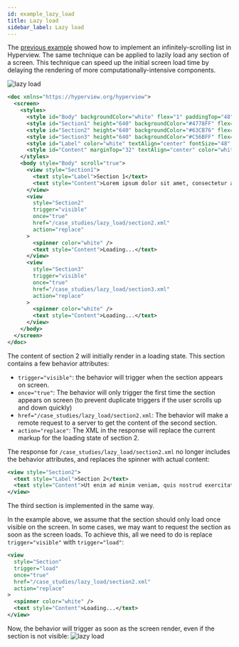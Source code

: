 ```yaml
---
id: example_lazy_load
title: Lazy load
sidebar_label: Lazy load
---
```


The [previous example](/docs/example_infinite_scroll) showed how to implement an infinitely-scrolling list in Hyperview. The same technique can be applied to lazily load any section of a screen. This technique can speed up the initial screen load time by delaying the rendering of more computationally-intensive components.

![lazy load](/img/example_lazy_load1.gif)

```xml
<doc xmlns="https://hyperview.org/hyperview">
  <screen>
    <styles>
      <style id="Body" backgroundColor="white" flex="1" paddingTop="48" />
      <style id="Section1" height="640" backgroundColor="#4778FF" flex="1" padding="48" />
      <style id="Section2" height="640" backgroundColor="#63CB76" flex="1" padding="48" />
      <style id="Section3" height="640" backgroundColor="#C56BFF" flex="1" padding="48" />
      <style id="Label" color="white" textAlign="center" fontSize="48" fontWeight="bold" />
      <style id="Content" marginTop="32" textAlign="center" color="white" fontSize="18" fontWeight="normal" />
    </styles>
    <body style="Body" scroll="true">
      <view style="Section1">
        <text style="Label">Section 1</text>
        <text style="Content">Lorem ipsum dolor sit amet, consectetur adipiscing elit, sed do eiusmod tempor incididunt ut labore et dolore magna aliqua.</text>
      </view>
      <view
        style="Section2"
        trigger="visible"
        once="true"
        href="/case_studies/lazy_load/section2.xml"
        action="replace"
      >
        <spinner color="white" />
        <text style="Content">Loading...</text>
      </view>
      <view
        style="Section3"
        trigger="visible"
        once="true"
        href="/case_studies/lazy_load/section3.xml"
        action="replace"
      >
        <spinner color="white" />
        <text style="Content">Loading...</text>
      </view>
    </body>
  </screen>
</doc>
```

The content of section 2 will initially render in a loading state. This section contains a few behavior attributes:
- `trigger="visible"`: the behavior will trigger when the section appears on screen.
- `once="true"`: The behavior will only trigger the first time the section appears on screen (to prevent duplicate triggers if the user scrolls up and down quickly)
- `href="/case_studies/lazy_load/section2.xml`: The behavior will make a remote request to a server to get the content of the second section.
- `action="replace"`: The XML in the response will replace the current markup for the loading state of section 2.

The response for `/case_studies/lazy_load/section2.xml` no longer includes the behavior attributes, and replaces the spinner with actual content:
```xml
<view style="Section2">
  <text style="Label">Section 2</text>
  <text style="Content">Ut enim ad minim veniam, quis nostrud exercitation ullamco laboris nisi ut aliquip ex ea commodo consequat. Duis aute irure dolor in reprehenderit in voluptate velit esse cillum dolore eu fugiat nulla pariatur.</text>
</view>
```

The third section is implemented in the same way.

In the example above, we assume that the section should only load once visible on the screen. In some cases, we may want to request the section as soon as the screen loads. To achieve this, all we need to do is replace `trigger="visible"` with `trigger="load"`:
```xml
<view
  style="Section"
  trigger="load"
  once="true"
  href="/case_studies/lazy_load/section2.xml"
  action="replace"
>
  <spinner color="white" />
  <text style="Content">Loading...</text>
</view>
```
Now, the behavior will trigger as soon as the screen render, even if the section is not visible:
![lazy load](/img/example_lazy_load2.gif)
